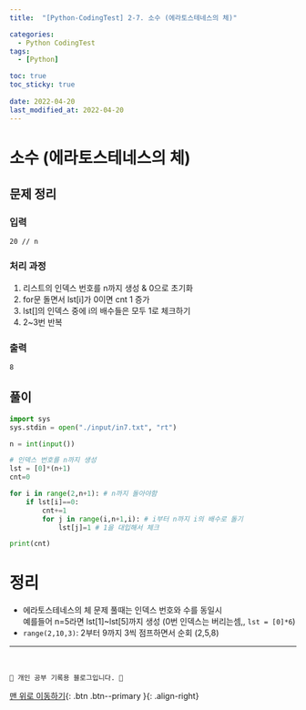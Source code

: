 ```yaml
---
title:  "[Python-CodingTest] 2-7. 소수 (에라토스테네스의 체)"

categories:
  - Python CodingTest
tags:
  - [Python]

toc: true
toc_sticky: true
 
date: 2022-04-20
last_modified_at: 2022-04-20
---
```


# 소수 (에라토스테네스의 체)
## 문제 정리
### 입력
```
20 // n
```
### 처리 과정
1. 리스트의 인덱스 번호를 n까지 생성 & 0으로 초기화
2. for문 돌면서 lst[i]가 0이면 cnt 1 증가 
3. lst[]의 인덱스 중에 i의 배수들은 모두 1로 체크하기
4. 2~3번 반복

### 출력
```
8
```

## 풀이
```py
import sys
sys.stdin = open("./input/in7.txt", "rt")

n = int(input())

# 인덱스 번호를 n까지 생성
lst = [0]*(n+1)
cnt=0

for i in range(2,n+1): # n까지 돌아야함
    if lst[i]==0:
        cnt+=1
        for j in range(i,n+1,i): # i부터 n까지 i의 배수로 돌기
            lst[j]=1 # 1을 대입해서 체크

print(cnt)
```

# 정리
- 에라토스테네스의 체 문제 풀때는 인덱스 번호와 수를 동일시<br>
예를들어 n=5라면 lst[1]~lst[5]까지 생성 (0번 인덱스는 버리는셈,, `lst = [0]*6`)
- `range(2,10,3)`: 2부터 9까지 3씩 점프하면서 순회 (2,5,8)


***
<br>

    💛 개인 공부 기록용 블로그입니다. 👻

[맨 위로 이동하기](#){: .btn .btn--primary }{: .align-right}
